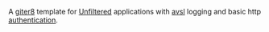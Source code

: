 A [giter8][g8] template for [Unfiltered][unfiltered] applications with [avsl][avsl] logging and basic http [authentication][auth].

[g8]: http://github.com/n8han/giter8#readme
[unfiltered]: http://github.com/n8han/unfiltered#readme
[avsl]: http://bmc.github.com/avsl/
[auth]: http://sourced.implicit.ly/net.databinder/unfiltered/0.2.2/request/auths.scala.html
